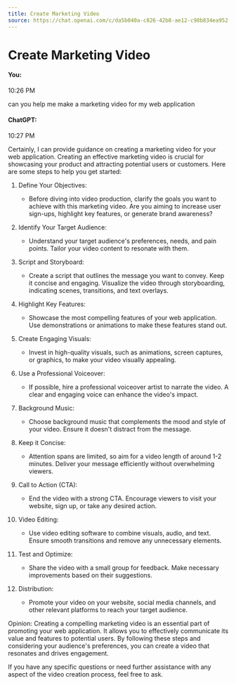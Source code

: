 ```yaml
---
title: Create Marketing Video
source: https://chat.openai.com/c/da5b040a-c826-42b8-ae12-c98b834ea952
---
```


# Create Marketing Video

#### You:
<time datetime="2024-01-26T03:26:55.787Z" title="1/25/2024, 10:26:55 PM">10:26 PM</time>

can you help me make a marketing video for my web application

#### ChatGPT:
<time datetime="2024-01-26T03:27:03.430Z" title="1/25/2024, 10:27:03 PM">10:27 PM</time>

Certainly, I can provide guidance on creating a marketing video for your web application. Creating an effective marketing video is crucial for showcasing your product and attracting potential users or customers. Here are some steps to help you get started:

1. Define Your Objectives:
   - Before diving into video production, clarify the goals you want to achieve with this marketing video. Are you aiming to increase user sign-ups, highlight key features, or generate brand awareness?

2. Identify Your Target Audience:
   - Understand your target audience's preferences, needs, and pain points. Tailor your video content to resonate with them.

3. Script and Storyboard:
   - Create a script that outlines the message you want to convey. Keep it concise and engaging. Visualize the video through storyboarding, indicating scenes, transitions, and text overlays.

4. Highlight Key Features:
   - Showcase the most compelling features of your web application. Use demonstrations or animations to make these features stand out.

5. Create Engaging Visuals:
   - Invest in high-quality visuals, such as animations, screen captures, or graphics, to make your video visually appealing.

6. Use a Professional Voiceover:
   - If possible, hire a professional voiceover artist to narrate the video. A clear and engaging voice can enhance the video's impact.

7. Background Music:
   - Choose background music that complements the mood and style of your video. Ensure it doesn't distract from the message.

8. Keep it Concise:
   - Attention spans are limited, so aim for a video length of around 1-2 minutes. Deliver your message efficiently without overwhelming viewers.

9. Call to Action (CTA):
   - End the video with a strong CTA. Encourage viewers to visit your website, sign up, or take any desired action.

10. Video Editing:
    - Use video editing software to combine visuals, audio, and text. Ensure smooth transitions and remove any unnecessary elements.

11. Test and Optimize:
    - Share the video with a small group for feedback. Make necessary improvements based on their suggestions.

12. Distribution:
    - Promote your video on your website, social media channels, and other relevant platforms to reach your target audience.

Opinion: Creating a compelling marketing video is an essential part of promoting your web application. It allows you to effectively communicate its value and features to potential users. By following these steps and considering your audience's preferences, you can create a video that resonates and drives engagement.

If you have any specific questions or need further assistance with any aspect of the video creation process, feel free to ask.
